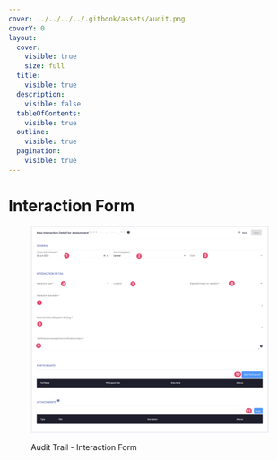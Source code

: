 ```yaml
---
cover: ../../../../.gitbook/assets/audit.png
coverY: 0
layout:
  cover:
    visible: true
    size: full
  title:
    visible: true
  description:
    visible: false
  tableOfContents:
    visible: true
  outline:
    visible: true
  pagination:
    visible: true
---
```


# Interaction Form

<figure><img src="../../../../.gitbook/assets/CleanShot 2024-06-03 at 06.27.26@2x.png" alt=""><figcaption><p>Audit Trail - Interaction Form</p></figcaption></figure>

